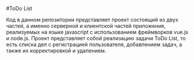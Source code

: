 #ToDo List

Код в данном репозитории представляет проект состоящий из двух частей, а именно серверной и клиентской частей приложения,
реализуемых на языке javascript с использованием фреймворков vue.js и node.js. Проект представляет собой реализацию задачи
ToDo List, то есть списка дел с регистрацией пользователя, добавлением задач, а также их корректировкой и удалением.
